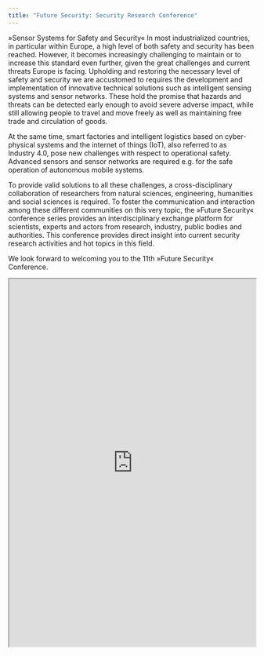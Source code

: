```yaml
---
title: "Future Security: Security Research Conference"
---
```


»Sensor Systems for Safety and Security«
In most industrialized countries, in particular within Europe, a high level of both safety and security has been reached. However, it becomes increasingly challenging to maintain or to increase this standard even further, given the great challenges and current threats Europe is facing. Upholding and restoring the necessary level of safety and security we are accustomed to requires the development and implementation of innovative technical solutions such as intelligent sensing systems and sensor networks. These hold the promise that hazards and threats can be detected early enough to avoid severe adverse impact, while still allowing people to travel and move freely as well as maintaining free trade and circulation of goods.

At the same time, smart factories and intelligent logistics based on cyber-physical systems and the internet of things (IoT), also referred to as Industry 4.0, pose new challenges with respect to operational safety. Advanced sensors and sensor networks are required e.g. for the safe operation of autonomous mobile systems.  

To provide valid solutions to all these challenges, a cross-disciplinary collaboration of researchers from natural sciences, engineering, humanities and social sciences is required. To foster the communication and interaction among these different communities on this very topic, the »Future Security« conference series provides an interdisciplinary exchange platform for scientists, experts and actors from research, industry, public bodies and authorities. This conference provides direct insight into current security research activities and hot topics in this field.    

We look forward to welcoming you to the 11th »Future Security« Conference.

<iframe height="750" width="100%" src="https://ewelton.github.io/ktest/wiki.html#Future%20Security:%20Security%20Research%20Conference"></iframe>
